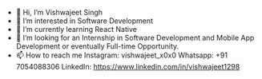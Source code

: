 - 👋 Hi, I’m Vishwajeet Singh
- 👀 I’m interested in Software Development
- 🌱 I’m currently learning React Native
- 💞️ I’m looking for an Internship in Software Development and Mobile App Development or eventually Full-time Opportunity.
- 📫 How to reach me 
Instagram: vishwajeet_x0x0
Whatsapp: +91 7054088306
LinkedIn: https://www.linkedin.com/in/vishwajeet1298

<!---
vishwajeet1298/vishwajeet1298 is a ✨ special ✨ repository because its `README.md` (this file) appears on your GitHub profile.
You can click the Preview link to take a look at your changes.
--->
